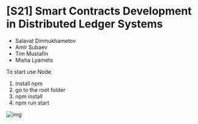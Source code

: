 # [S21] Smart Contracts Development in Distributed Ledger Systems

- Salavat Dinmukhametov
- Amir Subaev
- Tim Mustafin
- Misha Lyamets

To start use Node

1. install npm
2. go to the root folder
3. npm install
4. npm run start

![img](https://i.imgur.com/0QKNEkk.png)
